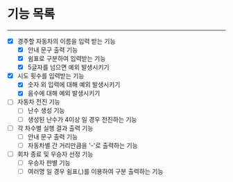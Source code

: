 # 기능 목록

---
- [x] 경주할 자동차의 이름을 입력 받는 기능
    - [x] 안내 문구 출력 기능
    - [x] 쉼표로 구분하여 입력받는 기능
    - [x] 5글자를 넘으면 예외 발생시키기
- [x] 시도 횟수를 입력받는 기능
    - [x] 숫자 외 입력에 대해 예외 발생시키기
    - [x] 음수에 대해 예외 발생시키기
- [ ] 자동차 전진 기능
    - [ ] 난수 생성 기능
    - [ ] 생성된 난수가 4이상 일 경우 전진하는 기능
- [ ] 각 차수별 실행 결과 출력 기능
    - [ ] 안내 문구 출력 기능
    - [ ] 자동차별 간 거리만큼을 '-'로 출력하는 기능
- [ ] 회차 종료 및 우승자 선정 기능
    - [ ] 우승자 판별 기능
    - [ ] 여러명 일 경우 쉼표(,)를 이용하여 구분 출력하는 기능
